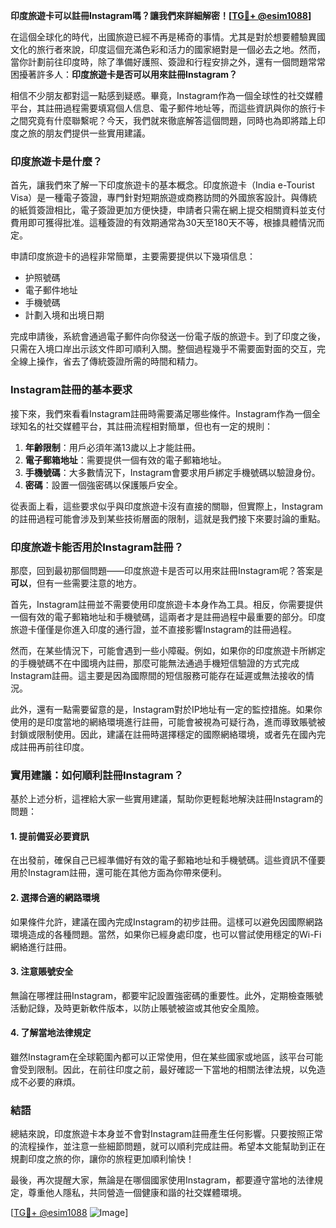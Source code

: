 **印度旅遊卡可以註冊Instagram嗎？讓我們來詳細解密！[[TG💪+ @esim1088](https://t.me/s/esim1088)]**

在這個全球化的時代，出國旅遊已經不再是稀奇的事情。尤其是對於想要體驗異國文化的旅行者來說，印度這個充滿色彩和活力的國家絕對是一個必去之地。然而，當你計劃前往印度時，除了準備好護照、簽證和行程安排之外，還有一個問題常常困擾著許多人：**印度旅遊卡是否可以用來註冊Instagram？**

相信不少朋友都對這一點感到疑惑。畢竟，Instagram作為一個全球性的社交媒體平台，其註冊過程需要填寫個人信息、電子郵件地址等，而這些資訊與你的旅行卡之間究竟有什麼聯繫呢？今天，我們就來徹底解答這個問題，同時也為即將踏上印度之旅的朋友們提供一些實用建議。

### 印度旅遊卡是什麼？

首先，讓我們來了解一下印度旅遊卡的基本概念。印度旅遊卡（India e-Tourist Visa）是一種電子簽證，專門針對短期旅遊或商務訪問的外國旅客設計。與傳統的紙質簽證相比，電子簽證更加方便快捷，申請者只需在網上提交相關資料並支付費用即可獲得批准。這種簽證的有效期通常為30天至180天不等，根據具體情況而定。

申請印度旅遊卡的過程非常簡單，主要需要提供以下幾項信息：
- 护照號碼
- 電子郵件地址
- 手機號碼
- 計劃入境和出境日期

完成申請後，系統會通過電子郵件向你發送一份電子版的旅遊卡。到了印度之後，只需在入境口岸出示該文件即可順利入關。整個過程幾乎不需要面對面的交互，完全線上操作，省去了傳統簽證所需的時間和精力。

### Instagram註冊的基本要求

接下來，我們來看看Instagram註冊時需要滿足哪些條件。Instagram作為一個全球知名的社交媒體平台，其註冊流程相對簡單，但也有一定的規則：

1. **年齡限制**：用戶必須年滿13歲以上才能註冊。
2. **電子郵箱地址**：需要提供一個有效的電子郵箱地址。
3. **手機號碼**：大多數情況下，Instagram會要求用戶綁定手機號碼以驗證身份。
4. **密碼**：設置一個強密碼以保護賬戶安全。

從表面上看，這些要求似乎與印度旅遊卡沒有直接的關聯，但實際上，Instagram的註冊過程可能會涉及到某些技術層面的限制，這就是我們接下來要討論的重點。

### 印度旅遊卡能否用於Instagram註冊？

那麼，回到最初那個問題——印度旅遊卡是否可以用來註冊Instagram呢？答案是**可以**，但有一些需要注意的地方。

首先，Instagram註冊並不需要使用印度旅遊卡本身作為工具。相反，你需要提供一個有效的電子郵箱地址和手機號碼，這兩者才是註冊過程中最重要的部分。印度旅遊卡僅僅是你進入印度的通行證，並不直接影響Instagram的註冊過程。

然而，在某些情況下，可能會遇到一些小障礙。例如，如果你的印度旅遊卡所綁定的手機號碼不在中國境內註冊，那麼可能無法通過手機短信驗證的方式完成Instagram註冊。這主要是因為國際間的短信服務可能存在延遲或無法接收的情況。

此外，還有一點需要留意的是，Instagram對於IP地址有一定的監控措施。如果你使用的是印度當地的網絡環境進行註冊，可能會被視為可疑行為，進而導致賬號被封鎖或限制使用。因此，建議在註冊時選擇穩定的國際網絡環境，或者先在國內完成註冊再前往印度。

### 實用建議：如何順利註冊Instagram？

基於上述分析，這裡給大家一些實用建議，幫助你更輕鬆地解決註冊Instagram的問題：

#### 1. 提前備妥必要資訊
在出發前，確保自己已經準備好有效的電子郵箱地址和手機號碼。這些資訊不僅要用於Instagram註冊，還可能在其他方面為你帶來便利。

#### 2. 選擇合適的網路環境
如果條件允許，建議在國內完成Instagram的初步註冊。這樣可以避免因國際網路環境造成的各種問題。當然，如果你已經身處印度，也可以嘗試使用穩定的Wi-Fi網絡進行註冊。

#### 3. 注意賬號安全
無論在哪裡註冊Instagram，都要牢記設置強密碼的重要性。此外，定期檢查賬號活動記錄，及時更新軟件版本，以防止賬號被盜或其他安全風險。

#### 4. 了解當地法律規定
雖然Instagram在全球範圍內都可以正常使用，但在某些國家或地區，該平台可能會受到限制。因此，在前往印度之前，最好確認一下當地的相關法律法規，以免造成不必要的麻煩。

### 結語

總結來說，印度旅遊卡本身並不會對Instagram註冊產生任何影響。只要按照正常的流程操作，並注意一些細節問題，就可以順利完成註冊。希望本文能幫助到正在規劃印度之旅的你，讓你的旅程更加順利愉快！

最後，再次提醒大家，無論是在哪個國家使用Instagram，都要遵守當地的法律規定，尊重他人隱私，共同營造一個健康和諧的社交媒體環境。

[[TG💪+ @esim1088](https://t.me/s/esim1088) ![Image](https://i.postimg.cc/4NQfJmqS/Snipaste-2025-05-13-00-14-12.png)]